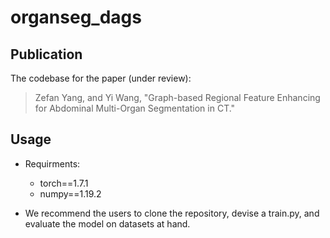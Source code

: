 # organseg_dags

## Publication
The codebase for the paper (under review):
> Zefan Yang, and Yi Wang, "Graph-based Regional Feature Enhancing for Abdominal Multi-Organ Segmentation in CT."

## Usage
- Requirments:
  - torch==1.7.1
  - numpy==1.19.2

- We recommend the users to clone the repository, devise a train.py, and evaluate the model on datasets at hand.
